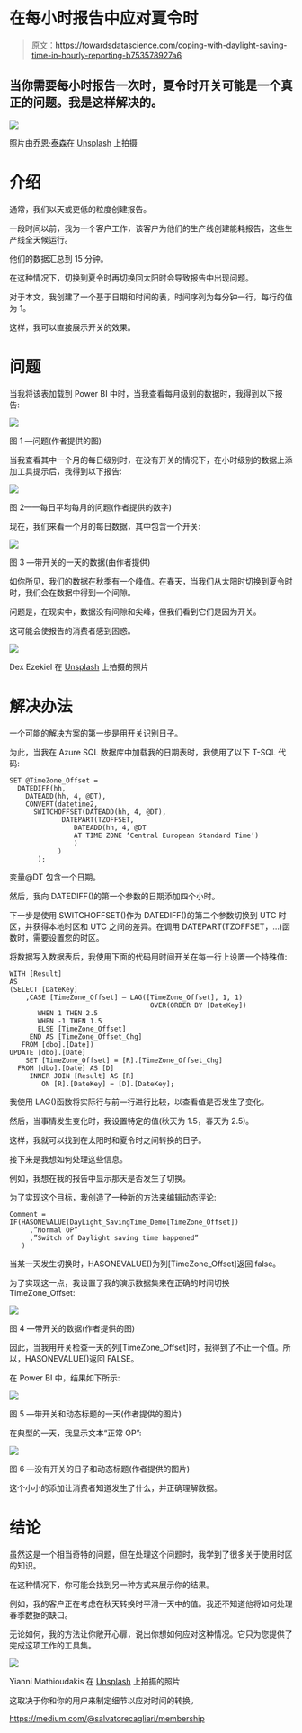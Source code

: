 # 在每小时报告中应对夏令时

> 原文：<https://towardsdatascience.com/coping-with-daylight-saving-time-in-hourly-reporting-b753578927a6>

## 当你需要每小时报告一次时，夏令时开关可能是一个真正的问题。我是这样解决的。

![](img/c1a07efa8157d26897419d447ce6b3a9.png)

照片由[乔恩·泰森](https://unsplash.com/@jontyson?utm_source=medium&utm_medium=referral)在 [Unsplash](https://unsplash.com?utm_source=medium&utm_medium=referral) 上拍摄

# 介绍

通常，我们以天或更低的粒度创建报告。

一段时间以前，我为一个客户工作，该客户为他们的生产线创建能耗报告，这些生产线全天候运行。

他们的数据汇总到 15 分钟。

在这种情况下，切换到夏令时再切换回太阳时会导致报告中出现问题。

对于本文，我创建了一个基于日期和时间的表，时间序列为每分钟一行，每行的值为 1。

这样，我可以直接展示开关的效果。

# 问题

当我将该表加载到 Power BI 中时，当我查看每月级别的数据时，我得到以下报告:

![](img/2d47279cd36a21ea258d0b2dcb309cda.png)

图 1 —问题(作者提供的图)

当我查看其中一个月的每日级别时，在没有开关的情况下，在小时级别的数据上添加工具提示后，我得到以下报告:

![](img/67a0038735dde3b446609ccc1cd76d8d.png)

图 2——每日平均每月的问题(作者提供的数字)

现在，我们来看一个月的每日数据，其中包含一个开关:

![](img/40e9b7c6616399f1de61a61c25b37a03.png)

图 3 —带开关的一天的数据(由作者提供)

如你所见，我们的数据在秋季有一个峰值。在春天，当我们从太阳时切换到夏令时时，我们会在数据中得到一个间隙。

问题是，在现实中，数据没有间隙和尖峰，但我们看到它们是因为开关。

这可能会使报告的消费者感到困惑。

![](img/18ca9b86d2082cb23c53615f60540b33.png)

Dex Ezekiel 在 [Unsplash](https://unsplash.com?utm_source=medium&utm_medium=referral) 上拍摄的照片

# 解决办法

一个可能的解决方案的第一步是用开关识别日子。

为此，当我在 Azure SQL 数据库中加载我的日期表时，我使用了以下 T-SQL 代码:

```
SET @TimeZone_Offset =
  DATEDIFF(hh,
    DATEADD(hh, 4, @DT),
    CONVERT(datetime2,
      SWITCHOFFSET(DATEADD(hh, 4, @DT),
             DATEPART(TZOFFSET,
                DATEADD(hh, 4, @DT
                AT TIME ZONE ‘Central European Standard Time’)
                )
            )
       );
```

变量@DT 包含一个日期。

然后，我向 DATEDIFF()的第一个参数的日期添加四个小时。

下一步是使用 SWITCHOFFSET()作为 DATEDIFF()的第二个参数切换到 UTC 时区，并获得本地时区和 UTC 之间的差异。在调用 DATEPART(TZOFFSET，…)函数时，需要设置您的时区。

将数据写入数据表后，我使用下面的代码用时间开关在每一行上设置一个特殊值:

```
WITH [Result]
AS
(SELECT [DateKey]
    ,CASE [TimeZone_Offset] — LAG([TimeZone_Offset], 1, 1)
                                   OVER(ORDER BY [DateKey])
       WHEN 1 THEN 2.5
       WHEN -1 THEN 1.5
       ELSE [TimeZone_Offset]
     END AS [TimeZone_Offset_Chg]
   FROM [dbo].[Date])
UPDATE [dbo].[Date]
    SET [TimeZone_Offset] = [R].[TimeZone_Offset_Chg]
  FROM [dbo].[Date] AS [D]
     INNER JOIN [Result] AS [R]
        ON [R].[DateKey] = [D].[DateKey];
```

我使用 LAG()函数将实际行与前一行进行比较，以查看值是否发生了变化。

然后，当事情发生变化时，我设置特定的值(秋天为 1.5，春天为 2.5)。

这样，我就可以找到在太阳时和夏令时之间转换的日子。

接下来是我想如何处理这些信息。

例如，我想在我的报告中显示那天是否发生了切换。

为了实现这个目标，我创造了一种新的方法来编辑动态评论:

```
Comment =
IF(HASONEVALUE(DayLight_SavingTime_Demo[TimeZone_Offset])
     ,”Normal OP”
     ,”Switch of Daylight saving time happened”
   )
```

当某一天发生切换时，HASONEVALUE()为列[TimeZone_Offset]返回 false。

为了实现这一点，我设置了我的演示数据集来在正确的时间切换 TimeZone_Offset:

![](img/50397a964c534cdc30e5dca5fb8cf9bf.png)

图 4 —带开关的数据(作者提供的图)

因此，当我用开关检查一天的列[TimeZone_Offset]时，我得到了不止一个值。所以，HASONEVALUE()返回 FALSE。

在 Power BI 中，结果如下所示:

![](img/e92164289240caa3bd08c8373a964631.png)

图 5 —带开关和动态标题的一天(作者提供的图片)

在典型的一天，我显示文本“正常 OP”:

![](img/fb2585d8db293487dc0ac23b64fe7bcc.png)

图 6 —没有开关的日子和动态标题(作者提供的图片)

这个小小的添加让消费者知道发生了什么，并正确理解数据。

# 结论

虽然这是一个相当奇特的问题，但在处理这个问题时，我学到了很多关于使用时区的知识。

在这种情况下，你可能会找到另一种方式来展示你的结果。

例如，我的客户正在考虑在秋天转换时平滑一天中的值。我还不知道他将如何处理春季数据的缺口。

无论如何，我的方法让你敞开心扉，说出你想如何应对这种情况。它只为您提供了完成这项工作的工具集。

![](img/0d1cf9e48e393073f9547d71f8de9a8e.png)

Yianni Mathioudakis 在 [Unsplash](https://unsplash.com?utm_source=medium&utm_medium=referral) 上拍摄的照片

这取决于你和你的用户来制定细节以应对时间的转换。

<https://medium.com/@salvatorecagliari/membership> 